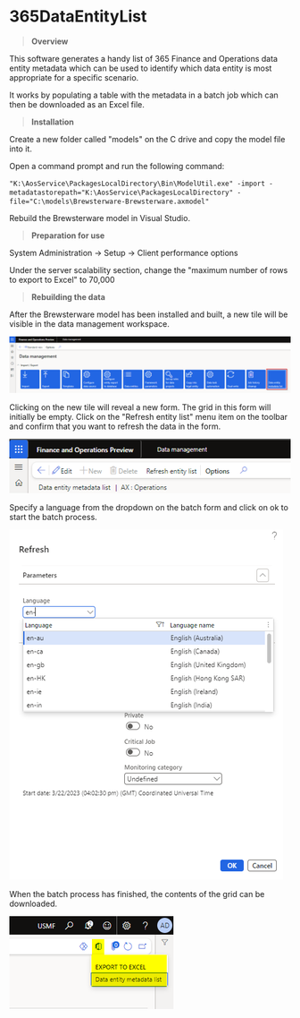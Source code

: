 # 365DataEntityList

> **Overview**

This software generates a handy list of 365 Finance and Operations data entity metadata which can be used to identify which data entity is most appropriate for a specific scenario.

It works by populating a table with the metadata in a batch job which can then be downloaded as an Excel file.

> **Installation**

Create a new folder called "models" on the C drive and copy the model file into it.

Open a command prompt and run the following command:

    "K:\AosService\PackagesLocalDirectory\Bin\ModelUtil.exe" -import -metadatastorepath="K:\AosService\PackagesLocalDirectory" -file="C:\models\Brewsterware-Brewsterware.axmodel"

Rebuild the Brewsterware model in Visual Studio.

> **Preparation for use**

System Administration -> Setup -> Client performance options

Under the server scalability section, change the "maximum number of rows to export to Excel" to 70,000

> **Rebuilding the data**

After the Brewsterware model has been installed and built, a new tile will be visible in the data management workspace.

![Data management workspace](https://github.com/Brewster35/365DataEntityList/blob/main/images/workspace.png)

Clicking on the new tile will reveal a new form. The grid in this form will initially be empty. Click on the "Refresh entity list" menu item on the toolbar and confirm that you want to refresh the data in the form. 

![Data management workspace](https://github.com/Brewster35/365DataEntityList/blob/main/images/newform.png)

Specify a language from the dropdown on the batch form and click on ok to start the batch process.

![Data management workspace](https://github.com/Brewster35/365DataEntityList/blob/main/images/batch.png)

When the batch process has finished, the contents of the grid can be downloaded.

![Data management workspace](https://github.com/Brewster35/365DataEntityList/blob/main/images/export.png)
